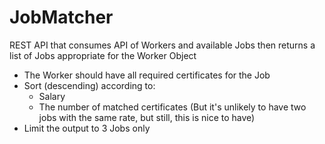 # JobMatcher
REST API that consumes API of Workers and available Jobs then returns a list of Jobs appropriate for the Worker Object

- The Worker should have all required certificates for the Job
- Sort (descending) according to: 
  - Salary
  - The number of matched certificates (But it's unlikely to have two jobs with the same rate, but still, this is nice to have)
- Limit the output to 3 Jobs only
